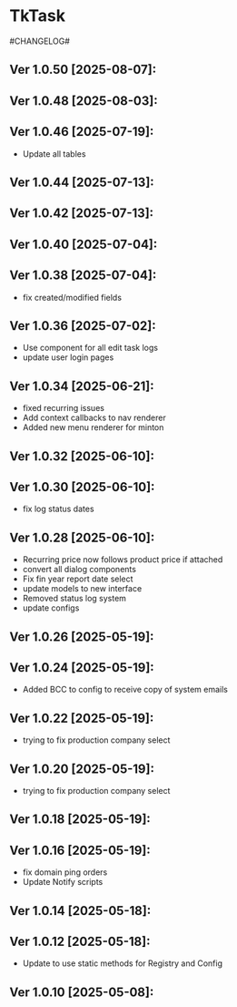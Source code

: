 # TkTask

#CHANGELOG#

Ver 1.0.50 [2025-08-07]:
-------------------------------


Ver 1.0.48 [2025-08-03]:
-------------------------------


Ver 1.0.46 [2025-07-19]:
-------------------------------
  - Update all tables


Ver 1.0.44 [2025-07-13]:
-------------------------------


Ver 1.0.42 [2025-07-13]:
-------------------------------


Ver 1.0.40 [2025-07-04]:
-------------------------------


Ver 1.0.38 [2025-07-04]:
-------------------------------
  - fix created/modified fields


Ver 1.0.36 [2025-07-02]:
-------------------------------
  - Use component for all edit task logs
  - update user login pages


Ver 1.0.34 [2025-06-21]:
-------------------------------
  - fixed recurring issues
  - Add context callbacks to nav renderer
  - Added new menu renderer for minton


Ver 1.0.32 [2025-06-10]:
-------------------------------


Ver 1.0.30 [2025-06-10]:
-------------------------------
  - fix log status dates


Ver 1.0.28 [2025-06-10]:
-------------------------------
  - Recurring price now follows product price if attached
  - convert all dialog components
  - Fix fin year report date select
  - update models to new interface
  - Removed status log system
  - update configs


Ver 1.0.26 [2025-05-19]:
-------------------------------


Ver 1.0.24 [2025-05-19]:
-------------------------------
  - Added BCC to config to receive copy of system emails


Ver 1.0.22 [2025-05-19]:
-------------------------------
  - trying to fix production company select


Ver 1.0.20 [2025-05-19]:
-------------------------------
  - trying to fix production company select


Ver 1.0.18 [2025-05-19]:
-------------------------------


Ver 1.0.16 [2025-05-19]:
-------------------------------
  - fix domain ping orders
  - Update Notify scripts


Ver 1.0.14 [2025-05-18]:
-------------------------------


Ver 1.0.12 [2025-05-18]:
-------------------------------
  - Update to use static methods for Registry and Config


Ver 1.0.10 [2025-05-08]:
-------------------------------
